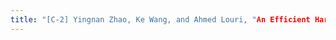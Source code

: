 ```yaml
---
title: "[C-2] Yingnan Zhao, Ke Wang, and Ahmed Louri, "An Efficient Hardware Accelerator Design for Dynamic Graph Convolutional Network (DGCN) Inference," to appear in Proceedings of the ACM/IEEE Design Automation Conference (DAC), San Francisco, CA, USA, June 23-27, 2024."
---
```


